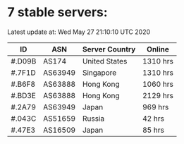 # 7 stable servers:

Latest update at: Wed May 27 21:10:10 UTC 2020

| ID | ASN | Server Country | Online |
| -- | --- | -------------- | ------ |
| #.D09B | AS174 | United States | 1310 hrs |
| #.7F1D | AS63949 | Singapore | 1310 hrs |
| #.B6F8 | AS63888 | Hong Kong | 1060 hrs |
| #.BD3E | AS63888 | Hong Kong | 2129 hrs |
| #.2A79 | AS63949 | Japan | 969 hrs |
| #.043C | AS51659 | Russia | 42 hrs |
| #.47E3 | AS16509 | Japan | 85 hrs |


